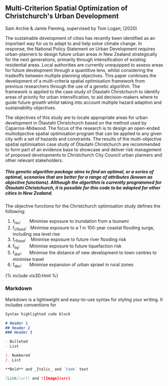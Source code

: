 ## Multi-Criterion Spatial Optimization of Christchurch's Urban Development

Sam Archie & Jamie Fleming, supervised by Tom Logan; (2020)

The sustainable development of cities has recently been identified as an important way for us to adapt to and help solve climate change. In response, the National Policy Statement on Urban Development requires urban-planners to design future urban areas in New Zealand strategically for the next generations, primarily through intensification of existing residential areas. Local authorities are currently unequipped to assess areas for future development through a quantitive lens, whilst considering the tradeoffs between multiple planning objectives. This paper continues the development of a multi-criteria spatial optimisation framework from previous researchers through the use of a genetic algorithm. The framework is applied to the case study of Ōtautahi Christchurch to identify areas of priority for urban intensification, to aid decision-makers where to guide future growth whilst taking into account multiple hazard adaption and sustainability objectives.

The objectives of this study are to locate appropriate areas for urban development in Ōtautahi Christchurch based on the method used by Caparros-Midwood. The focus of the research is to design an open-ended multiobjective spatial optimisation program that can be applied to any given city with a set of hazards and constraints. The results of the multi-objective spatial optimisation case study of Ōtautahi Christchurch are recommended to form part of an evidence base to showcase and deliver risk management of proposed developments to Christchurch City Council urban planners and other relevant stakeholders.

##### This genetic algorithm package aims to find an optimal, or a series of optimal, scenarios that are better for a range of attributes (known as objective functions). Although the algorithm is currently programmed for Ōtautahi Christchurch, it is possible for this code to be adapted for other cities in New Zealand.

The objective functions for the Christchurch optimisation study defines the following:
1. f<sub>tsu</sub>: &nbsp;&nbsp;&nbsp;&nbsp;&nbsp;&nbsp;Minimise exposure to inundation from a tsunami
2. f<sub>cflood</sub>: &nbsp;&nbsp;Minimise exposure to a 1 in 100-year coastal flooding surge, including sea level rise
3. f<sub>rflood</sub>: &nbsp;&nbsp;&nbsp;Minimise exposure to future river flooding risk
4. f<sub>liq</sub>: &nbsp;&nbsp;&nbsp;&nbsp;&nbsp;&nbsp;&nbsp;Minimise exposure to future liquefaction risk
5. f<sub>dist</sub>: &nbsp;&nbsp;&nbsp;&nbsp;&nbsp;Minimise the distance of new development to town centres to minimise travel
6. f<sub>dev</sub>: &nbsp;&nbsp;&nbsp;&nbsp;&nbsp;Minimise expansion of urban sprawl in rural zones

{% include vis3D.html %}

### Markdown

Markdown is a lightweight and easy-to-use syntax for styling your writing. It includes conventions for

```markdown
Syntax highlighted code block

# Header 1
## Header 2
### Header 3

- Bulleted
- List

1. Numbered
2. List

**Bold** and _Italic_ and `Code` text

[Link](url) and ![Image](src)
```
